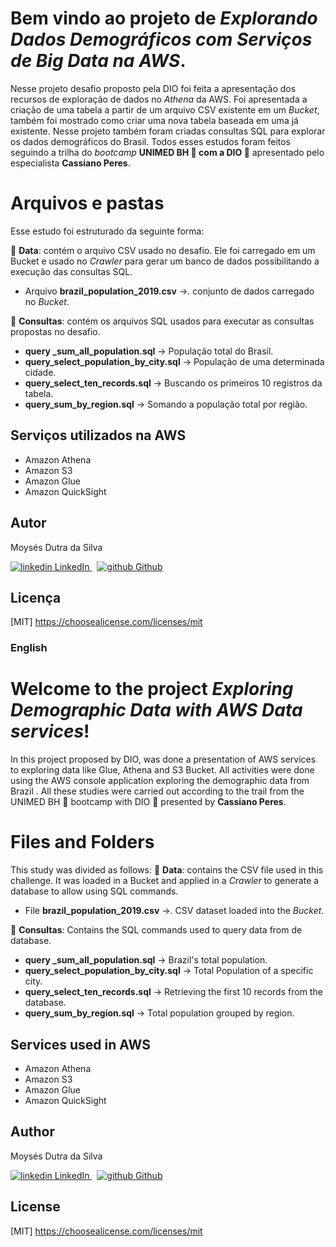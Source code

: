 # Bem vindo ao projeto de *Explorando Dados Demográficos com Serviços de Big Data na AWS*.

Nesse projeto desafio proposto pela DIO foi feita a apresentação dos recursos de exploração de dados no *Athena* da AWS. Foi apresentada a criação de uma tabela a partir de um arquivo CSV existente em um *Bucket*, também foi mostrado como criar uma nova tabela baseada em uma já existente. Nesse projeto também foram criadas consultas SQL para explorar os dados demográficos do Brasil.
Todos esses estudos foram feitos seguindo a trilha do *bootcamp* **UNIMED BH :green_heart: com a DIO :muscle:** apresentado pelo especialista **Cassiano Peres**.

# Arquivos e pastas

Esse estudo foi estruturado da seguinte forma:

:file_folder: **Data**: contém o arquivo CSV usado no desafio. Ele foi carregado em um Bucket e usado no *Crawler* para gerar um banco de dados possibilitando a execução das consultas SQL.

- Arquivo **brazil_population_2019.csv**  &rarr;. conjunto de dados carregado no *Bucket*.

:file_folder: **Consultas**: contém os arquivos SQL usados para executar as consultas propostas no desafio.

- **query _sum_all_population.sql** &rarr; População total do Brasil.
- **query_select_population_by_city.sql** &rarr; População de uma determinada cidade.
- **query_select_ten_records.sql** &rarr; Buscando os primeiros 10 registros da tabela.
- **query_sum_by_region.sql** &rarr; Somando a população total por região.
 
## Serviços utilizados na AWS

-   Amazon Athena
-   Amazon S3
-  Amazon Glue 
-  Amazon QuickSight

## Autor

Moysés Dutra da Silva
<p>
  <a href="https://www.linkedin.com/in/moyses-dutra/" rel="nofollow noreferrer">
    <img src="https://i.stack.imgur.com/gVE0j.png" alt="linkedin"> LinkedIn
  </a> &nbsp; 
  <a href="https://github.com/moysesdutra" rel="nofollow noreferrer">
    <img src="https://i.stack.imgur.com/tskMh.png" alt="github"> Github
  </a>
</p>
  

## Licença

[MIT] <https://choosealicense.com/licenses/mit>


### English

# Welcome to the project *Exploring Demographic Data with AWS Data services*!

In this project proposed by DIO, was done a presentation of AWS services to exploring data like Glue, Athena and S3 Bucket.  All activities were done using the AWS console application exploring the demographic data from Brazil .  All these studies were carried out according to the trail from the UNIMED BH 💚 bootcamp with DIO 💪 presented by  **Cassiano Peres**.

# Files and Folders

This study was divided as follows:
:file_folder: **Data**: contains the CSV file used in this challenge. It was loaded in a Bucket and applied in a *Crawler* to generate a database to allow using SQL commands.

- File **brazil_population_2019.csv**  &rarr;. CSV dataset loaded into the *Bucket*.


:file_folder: **Consultas**: Contains the SQL commands used to query data from de database.

- **query _sum_all_population.sql** &rarr; Brazil's total population.
- **query_select_population_by_city.sql** &rarr; Total Population of a specific city.
- **query_select_ten_records.sql** &rarr; Retrieving the first 10 records from the database.
- **query_sum_by_region.sql** &rarr; Total population grouped by region.


## Services used in AWS

-   Amazon Athena
-   Amazon S3
-  Amazon Glue 
-  Amazon QuickSight


## Author

Moysés Dutra da Silva
<p>
  <a href="https://www.linkedin.com/in/moyses-dutra/" rel="nofollow noreferrer">
    <img src="https://i.stack.imgur.com/gVE0j.png" alt="linkedin"> LinkedIn
  </a> &nbsp; 
  <a href="https://github.com/moysesdutra" rel="nofollow noreferrer">
    <img src="https://i.stack.imgur.com/tskMh.png" alt="github"> Github
  </a>
</p>
  

## License

[MIT] <https://choosealicense.com/licenses/mit>

